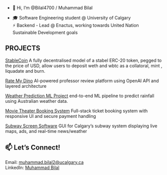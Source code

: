 - 👋 Hi, I’m @Bilal4700 / Muhammad Bilal

- 🎓 Software Engineering student @ University of Calgary   
⚡ Backend - Lead @ Enactus, working towards United Nation Sustainable Development goals

## PROJECTS

[StableCoin](https://github.com/Bilal4700/StableCoin.git)
A fully decentralised model of a stabel ERC-20 token, pegged to the price of USD, allow users to deposit weth and wbtc as a collatoral, mint , liquadate and burn.

[Rate My Dino](https://github.com/damonmaz/RateMyDino.git)
AI-powered professor review platform using OpenAI API and layered architecture  

[Weather Prediction ML Project](https://github.com/Bilal4700/Rainfall-in-Australia-ML-model.git)
end-to-end ML pipeline to predict rainfall using Australian weather data.  

[Movie Theater Booking System](https://github.com/Bilal4700/Movie-theater-ticket-reservation-application-.git)
Full-stack ticket booking system with responsive UI and secure payment handling  

[Subway Screen Software](https://github.com/Bilal4700/SubwayScreen.git)
GUI for Calgary’s subway system displaying live maps, ads, and real-time news/weather  


## 📫 Let’s Connect!
Email: muhammad.bilal2@ucalgary.ca  
LinkedIn: [Muhammad Bilal](http://www.linkedin.com/in/muhammad-bilal-955a12295)  

<!---
Bilal4700/Bilal4700 is a ✨ special ✨ repository because its `README.md` (this file) appears on your GitHub profile.
You can click the Preview link to take a look at your changes.
--->
